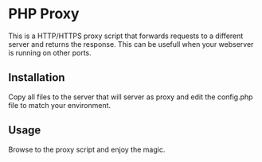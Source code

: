 PHP Proxy
=========

This is a HTTP/HTTPS proxy script that forwards requests to a different server and returns the response. This can be usefull when your webserver is running on other ports.

Installation
------------

Copy all files to the server that will server as proxy and edit the config.php file to match your environment.

Usage
-----

Browse to the proxy script and enjoy the magic.